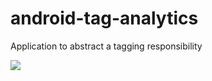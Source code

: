 # android-tag-analytics

Application to abstract a tagging responsibility

<img src="https://github.com/charleston10/android-tag-manager/blob/master/assets/Diagram%20Log%20Manager.png?raw=true"/>
